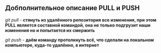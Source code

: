 ## Добполнительное описание PULL и PUSH

*git pull* - **стянуть из удалённого репозитория все изменения, при этом PULL является составной командой, она не только подгрузит наши изменения но и попытается их смержить**

*git push* - **даём команду протолкнуть всё, что сделали на локальном компьютере, куда-то удалённо, в интернет**